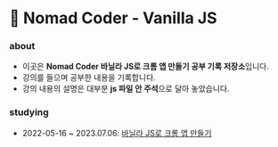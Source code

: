 # 📝 Nomad Coder - Vanilla JS

### about
- 이곳은 **Nomad Coder 바닐라 JS로 크롬 앱 만들기 공부 기록 저장소**입니다.
- 강의를 들으며 공부한 내용을 기록합니다.
- 강의 내용의 설명은 대부분 **js 파일 안 주석**으로 달아 놓았습니다.

### studying
- 2022-05-16 ~ 2023.07.06: [바닐라 JS로 크롬 앱 만들기](https://nomadcoders.co/javascript-for-beginners)
